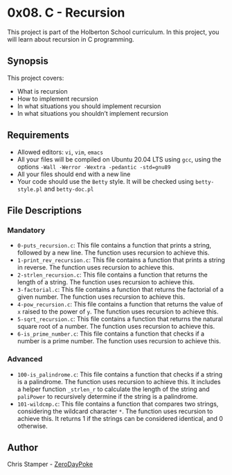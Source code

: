 # 0x08. C - Recursion

This project is part of the Holberton School curriculum. In this project, you will learn about recursion in C programming.

## Synopsis

This project covers:

- What is recursion
- How to implement recursion
- In what situations you should implement recursion
- In what situations you shouldn’t implement recursion

## Requirements

- Allowed editors: `vi`, `vim`, `emacs`
- All your files will be compiled on Ubuntu 20.04 LTS using `gcc`, using the options `-Wall -Werror -Wextra -pedantic -std=gnu89`
- All your files should end with a new line
- Your code should use the `Betty` style. It will be checked using `betty-style.pl` and `betty-doc.pl`

## File Descriptions

### Mandatory

- `0-puts_recursion.c`: This file contains a function that prints a string, followed by a new line. The function uses recursion to achieve this.
- `1-print_rev_recursion.c`: This file contains a function that prints a string in reverse. The function uses recursion to achieve this.
- `2-strlen_recursion.c`: This file contains a function that returns the length of a string. The function uses recursion to achieve this.
- `3-factorial.c`: This file contains a function that returns the factorial of a given number. The function uses recursion to achieve this.
- `4-pow_recursion.c`: This file contains a function that returns the value of `x` raised to the power of `y`. The function uses recursion to achieve this.
- `5-sqrt_recursion.c`: This file contains a function that returns the natural square root of a number. The function uses recursion to achieve this.
- `6-is_prime_number.c`: This file contains a function that checks if a number is a prime number. The function uses recursion to achieve this.

### Advanced

- `100-is_palindrome.c`: This file contains a function that checks if a string is a palindrome. The function uses recursion to achieve this. It includes a helper function `_strlen_r` to calculate the length of the string and `paliPower` to recursively determine if the string is a palindrome.
- `101-wildcmp.c`: This file contains a function that compares two strings, considering the wildcard character `*`. The function uses recursion to achieve this. It returns 1 if the strings can be considered identical, and 0 otherwise.

## Author

Chris Stamper - [ZeroDayPoke](https://github.com/ZeroDayPoke)
